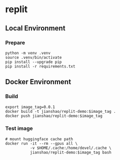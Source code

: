 # replit

## Local Environment

### Prepare
~~~ shell
python -m venv .venv
source .venv/bin/activate
pip install --upgrade pip
pip install -r requirements.txt
~~~

## Docker Environment

### Build
~~~ shell
export image_tag=0.0.1
docker build -t jianshao/replit-demo:$image_tag .
docker push jianshao/replit-demo:$image_tag
~~~
### Test image
~~~ shell
# mount huggingface cache path
docker run -it --rm --gpus all \
           -v $HOME/.cache:/home/devel/.cache \
           jianshao/replit-demo:$image_tag bash
~~~
